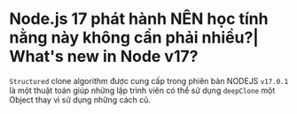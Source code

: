 # Node.js 17 phát hành NÊN học tính nằng này không cần phải nhiều?| What's new in Node v17?

`Structured` clone algorithm được cung cấp trong phiên bản NODEJS `v17.0.1` là một thuật toán giúp những lập trình viên có thể sử dụng `deepClone` một Object thay vì sử dụng những cách cũ.
